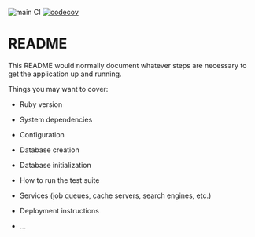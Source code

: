![main CI](https://github.com/JuannFerrari/cataloguer/workflows/CI/badge.svg?branch=main)
[![codecov](https://codecov.io/gh/JuannFerrari/cataloguer/branch/main/graph/badge.svg?token=0QTC5EGHDJ)](https://codecov.io/gh/JuannFerrari/cataloguer)
# README

This README would normally document whatever steps are necessary to get the
application up and running.

Things you may want to cover:

* Ruby version

* System dependencies

* Configuration

* Database creation

* Database initialization

* How to run the test suite

* Services (job queues, cache servers, search engines, etc.)

* Deployment instructions

* ...
